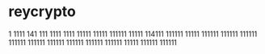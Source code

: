 # reycrypto
1
1111
141
111
1111
1111
11111
11111
111111
11111
114111
111111
11111
111111
111111
111111
111111
111111
111111
111111
111111
111111
11111
111111
111111
